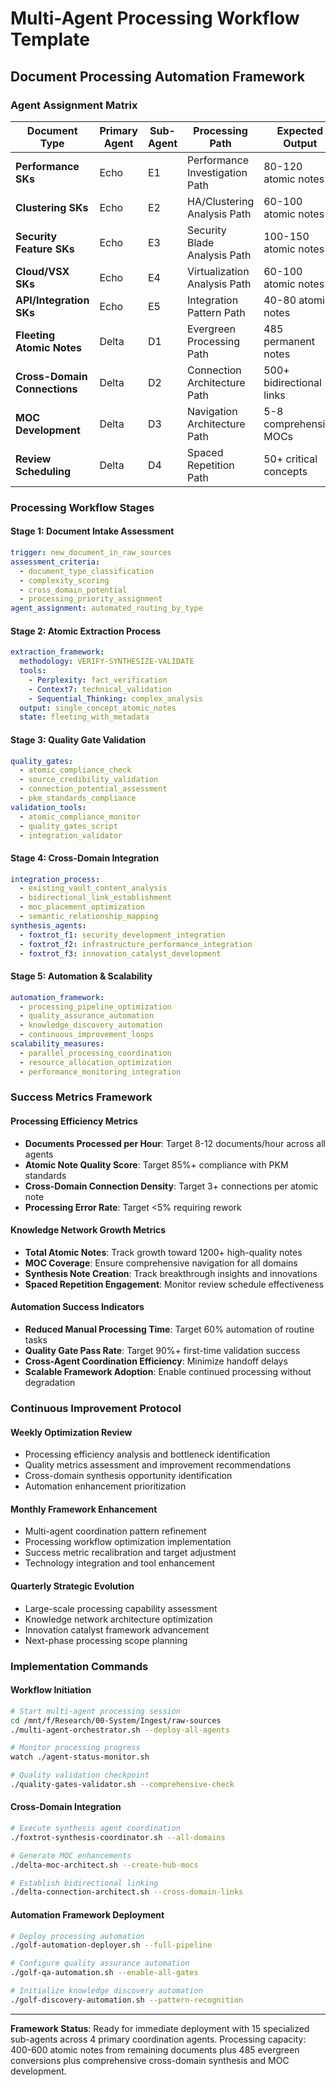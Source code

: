 # Multi-Agent Processing Workflow Template

## Document Processing Automation Framework

### **Agent Assignment Matrix**

| Document Type | Primary Agent | Sub-Agent | Processing Path | Expected Output |
|---|---|---|---|---|
| **Performance SKs** | Echo | E1 | Performance Investigation Path | 80-120 atomic notes |
| **Clustering SKs** | Echo | E2 | HA/Clustering Analysis Path | 60-100 atomic notes |
| **Security Feature SKs** | Echo | E3 | Security Blade Analysis Path | 100-150 atomic notes |
| **Cloud/VSX SKs** | Echo | E4 | Virtualization Analysis Path | 60-100 atomic notes |
| **API/Integration SKs** | Echo | E5 | Integration Pattern Path | 40-80 atomic notes |
| **Fleeting Atomic Notes** | Delta | D1 | Evergreen Processing Path | 485 permanent notes |
| **Cross-Domain Connections** | Delta | D2 | Connection Architecture Path | 500+ bidirectional links |
| **MOC Development** | Delta | D3 | Navigation Architecture Path | 5-8 comprehensive MOCs |
| **Review Scheduling** | Delta | D4 | Spaced Repetition Path | 50+ critical concepts |

### **Processing Workflow Stages**

#### **Stage 1: Document Intake Assessment**
```yaml
trigger: new_document_in_raw_sources
assessment_criteria:
  - document_type_classification
  - complexity_scoring
  - cross_domain_potential
  - processing_priority_assignment
agent_assignment: automated_routing_by_type
```

#### **Stage 2: Atomic Extraction Process**
```yaml
extraction_framework:
  methodology: VERIFY-SYNTHESIZE-VALIDATE
  tools:
    - Perplexity: fact_verification
    - Context7: technical_validation  
    - Sequential_Thinking: complex_analysis
  output: single_concept_atomic_notes
  state: fleeting_with_metadata
```

#### **Stage 3: Quality Gate Validation**
```yaml
quality_gates:
  - atomic_compliance_check
  - source_credibility_validation
  - connection_potential_assessment
  - pkm_standards_compliance
validation_tools:
  - atomic_compliance_monitor
  - quality_gates_script
  - integration_validator
```

#### **Stage 4: Cross-Domain Integration**
```yaml
integration_process:
  - existing_vault_content_analysis
  - bidirectional_link_establishment
  - moc_placement_optimization
  - semantic_relationship_mapping
synthesis_agents:
  - foxtrot_f1: security_development_integration
  - foxtrot_f2: infrastructure_performance_integration
  - foxtrot_f3: innovation_catalyst_development
```

#### **Stage 5: Automation & Scalability**
```yaml
automation_framework:
  - processing_pipeline_optimization
  - quality_assurance_automation
  - knowledge_discovery_automation
  - continuous_improvement_loops
scalability_measures:
  - parallel_processing_coordination
  - resource_allocation_optimization
  - performance_monitoring_integration
```

### **Success Metrics Framework**

#### **Processing Efficiency Metrics**
- **Documents Processed per Hour**: Target 8-12 documents/hour across all agents
- **Atomic Note Quality Score**: Target 85%+ compliance with PKM standards
- **Cross-Domain Connection Density**: Target 3+ connections per atomic note
- **Processing Error Rate**: Target <5% requiring rework

#### **Knowledge Network Growth Metrics**
- **Total Atomic Notes**: Track growth toward 1200+ high-quality notes
- **MOC Coverage**: Ensure comprehensive navigation for all domains
- **Synthesis Note Creation**: Track breakthrough insights and innovations
- **Spaced Repetition Engagement**: Monitor review schedule effectiveness

#### **Automation Success Indicators**
- **Reduced Manual Processing Time**: Target 60% automation of routine tasks
- **Quality Gate Pass Rate**: Target 90%+ first-time validation success
- **Cross-Agent Coordination Efficiency**: Minimize handoff delays
- **Scalable Framework Adoption**: Enable continued processing without degradation

### **Continuous Improvement Protocol**

#### **Weekly Optimization Review**
- Processing efficiency analysis and bottleneck identification
- Quality metrics assessment and improvement recommendations
- Cross-domain synthesis opportunity identification
- Automation enhancement prioritization

#### **Monthly Framework Enhancement**
- Multi-agent coordination pattern refinement
- Processing workflow optimization implementation
- Success metric recalibration and target adjustment
- Technology integration and tool enhancement

#### **Quarterly Strategic Evolution**
- Large-scale processing capability assessment
- Knowledge network architecture optimization
- Innovation catalyst framework advancement
- Next-phase processing scope planning

### **Implementation Commands**

#### **Workflow Initiation**
```bash
# Start multi-agent processing session
cd /mnt/f/Research/00-System/Ingest/raw-sources
./multi-agent-orchestrator.sh --deploy-all-agents

# Monitor processing progress
watch ./agent-status-monitor.sh

# Quality validation checkpoint
./quality-gates-validator.sh --comprehensive-check
```

#### **Cross-Domain Integration**
```bash
# Execute synthesis agent coordination
./foxtrot-synthesis-coordinator.sh --all-domains

# Generate MOC enhancements  
./delta-moc-architect.sh --create-hub-mocs

# Establish bidirectional linking
./delta-connection-architect.sh --cross-domain-links
```

#### **Automation Framework Deployment**
```bash
# Deploy processing automation
./golf-automation-deployer.sh --full-pipeline

# Configure quality assurance automation
./golf-qa-automation.sh --enable-all-gates

# Initialize knowledge discovery automation
./golf-discovery-automation.sh --pattern-recognition
```

---

**Framework Status**: Ready for immediate deployment with 15 specialized sub-agents across 4 primary coordination agents. Processing capacity: 400-600 atomic notes from remaining documents plus 485 evergreen conversions plus comprehensive cross-domain synthesis and MOC development.